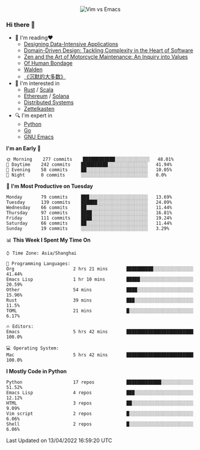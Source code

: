 <p align="center">
    <img src="https://gist.githubusercontent.com/coldnight/e696baffb094e71c96cb302118878eae/raw/40ea5053a6f66cc65f90f437e4173497da225958/banner.gif" alt="Vim vs Emacs" />
</p>

### Hi there 👋

- 📖 I'm reading❤️
    + [Designing Data-Intensive Applications](https://www.oreilly.com/library/view/designing-data-intensive-applications/9781491903063/)
    + [Domain-Driven Design: Tackling Complexity in the Heart of Software](https://www.dddcommunity.org/book/evans_2003/)
    + [Zen and the Art of Motorcycle Maintenance: An Inquiry into Values](https://en.wikipedia.org/wiki/Zen_and_the_Art_of_Motorcycle_Maintenance)
    + [Of Human Bondage](https://en.wikipedia.org/wiki/Of_Human_Bondage)
    + [Walden](https://en.wikipedia.org/wiki/Walden)
    + [《沉默的大多数》](https://en.wikipedia.org/wiki/Silent_majority)
- 🌱 I'm interested in
    + [Rust](https://www.rust-lang.org/) / [Scala](https://www.scala-lang.org/)
    + [Ethereum](https://ethereum.org/en/) / [Solana](https://solana.com/)
	+ [Distributed Systems](https://www.linuxzen.com/notes/topics/20200320174417_%E5%88%86%E5%B8%83%E5%BC%8F/)
	+ [Zettelkasten](https://www.linuxzen.com/notes/notes/20220120080920-slip_box/)
- 🔍 I'm expert in
    + [Python](https://www.python.org/)
    + [Go](https://go.dev/)
    + [GNU Emacs](https://www.gnu.org/software/emacs/)

<!--START_SECTION:waka-->
**I'm an Early 🐤** 

```text
🌞 Morning    277 commits    ████████████░░░░░░░░░░░░░   48.01% 
🌆 Daytime    242 commits    ██████████░░░░░░░░░░░░░░░   41.94% 
🌃 Evening    58 commits     ██░░░░░░░░░░░░░░░░░░░░░░░   10.05% 
🌙 Night      0 commits      ░░░░░░░░░░░░░░░░░░░░░░░░░   0.0%

```
📅 **I'm Most Productive on Tuesday** 

```text
Monday       79 commits     ███░░░░░░░░░░░░░░░░░░░░░░   13.69% 
Tuesday      139 commits    ██████░░░░░░░░░░░░░░░░░░░   24.09% 
Wednesday    66 commits     ██░░░░░░░░░░░░░░░░░░░░░░░   11.44% 
Thursday     97 commits     ████░░░░░░░░░░░░░░░░░░░░░   16.81% 
Friday       111 commits    ████░░░░░░░░░░░░░░░░░░░░░   19.24% 
Saturday     66 commits     ██░░░░░░░░░░░░░░░░░░░░░░░   11.44% 
Sunday       19 commits     ░░░░░░░░░░░░░░░░░░░░░░░░░   3.29%

```


📊 **This Week I Spent My Time On** 

```text
⌚︎ Time Zone: Asia/Shanghai

💬 Programming Languages: 
Org                      2 hrs 21 mins       ██████████░░░░░░░░░░░░░░░   41.44% 
Emacs Lisp               1 hr 10 mins        █████░░░░░░░░░░░░░░░░░░░░   20.59% 
Other                    54 mins             ████░░░░░░░░░░░░░░░░░░░░░   15.96% 
Rust                     39 mins             ███░░░░░░░░░░░░░░░░░░░░░░   11.5% 
TOML                     21 mins             █░░░░░░░░░░░░░░░░░░░░░░░░   6.17%

🔥 Editors: 
Emacs                    5 hrs 42 mins       █████████████████████████   100.0%

💻 Operating System: 
Mac                      5 hrs 42 mins       █████████████████████████   100.0%

```

**I Mostly Code in Python** 

```text
Python                   17 repos            █████████████░░░░░░░░░░░░   51.52% 
Emacs Lisp               4 repos             ███░░░░░░░░░░░░░░░░░░░░░░   12.12% 
HTML                     3 repos             ██░░░░░░░░░░░░░░░░░░░░░░░   9.09% 
Vim script               2 repos             █░░░░░░░░░░░░░░░░░░░░░░░░   6.06% 
Shell                    2 repos             █░░░░░░░░░░░░░░░░░░░░░░░░   6.06%

```



 Last Updated on 13/04/2022 16:59:20 UTC
<!--END_SECTION:waka-->
